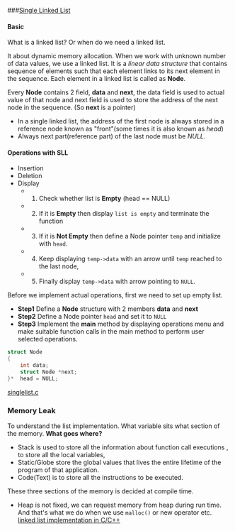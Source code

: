 ###[Single Linked List](http://btechsmartclass.com/DS/U1_T10.html)

#### Basic

What is a linked list? Or when do we need a linked list.

It about dynamic memory allocation. When we work with unknown number of data
values, we use a linked list. It is a *linear data structure* that contains
sequence of elements such that each element links to its next element in the
sequence. Each element in a linked list is called as **Node**.

Every **Node** contains 2 field, **data** and **next**, the data field is 
used to actual value of that node and next field is used to store the
address of the next node in the sequence. (So **next** is a pointer)

* In a single linked list, the address of the first node is always stored
in a reference node known as "front"(some times it is also known as *head*)
* Always next part(reference part) of the last node must be *NULL*.

#### Operations with SLL

* Insertion
* Deletion
* Display
    * 1. Check whether list is **Empty** (head == NULL)
    * 2. If it is **Empty** then display `list is empty` and terminate the function
    * 3. If it is **Not Empty** then define a Node pointer `temp` and initialize with `head`.
    * 4. Keep displaying `temp->data` with an arrow until `temp` reached to the last node,
    * 5. Finally display `temp->data` with arrow pointing to `NULL`.

Before we implement actual operations, first we need to set up empty list.
* **Step1** Define a **Node** structure with 2 members **data** and **next**
* **Step2** Define a Node pointer `head` and set it to `NULL`
* **Step3** Implement the **main** method by displaying operations menu 
and make suitable function calls in the main method to perform user selected
operations.
```C
struct Node
{
    int data;
    struct Node *next;
}*  head = NULL;
```

[singlelist.c](https://stackoverflow.com/a/588729/7583919)

### Memory Leak
To understand the list implementation. What variable sits what section of the memory. **What goes where?**
* Stack is used to store all the information about function call executions , to store all the local variables,
* Static/Globe store the global values that lives the entire lifetime of the program of that application.
* Code(Text) is to store all the instructions to be executed.

These three sections of the memory is decided at compile time.

* Heap is not fixed, we can request memory from heap during run time. And that's what we do when we use `malloc()` or new operator etc.
[linked list implementation in C/C++](https://m.youtube.com/watch?v=vcQIFT79_50)
